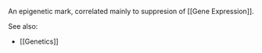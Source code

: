 An epigenetic mark, correlated mainly to suppresion of [[Gene Expression]].


See also:
- [[Genetics]]